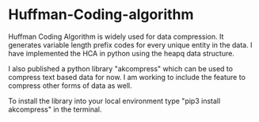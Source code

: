 # Huffman-Coding-algorithm

Huffman Coding Algorithm is widely used for data compression. It generates variable length prefix codes for every unique entity in the data.
I have implemented the HCA in python using the heapq data structure.

I also published a python library "akcompress" which can be used to compress text based data for now. I am working to include the feature to compress other forms of data as well.

To install the library into your local environment type "pip3 install akcompress" in the terminal.
